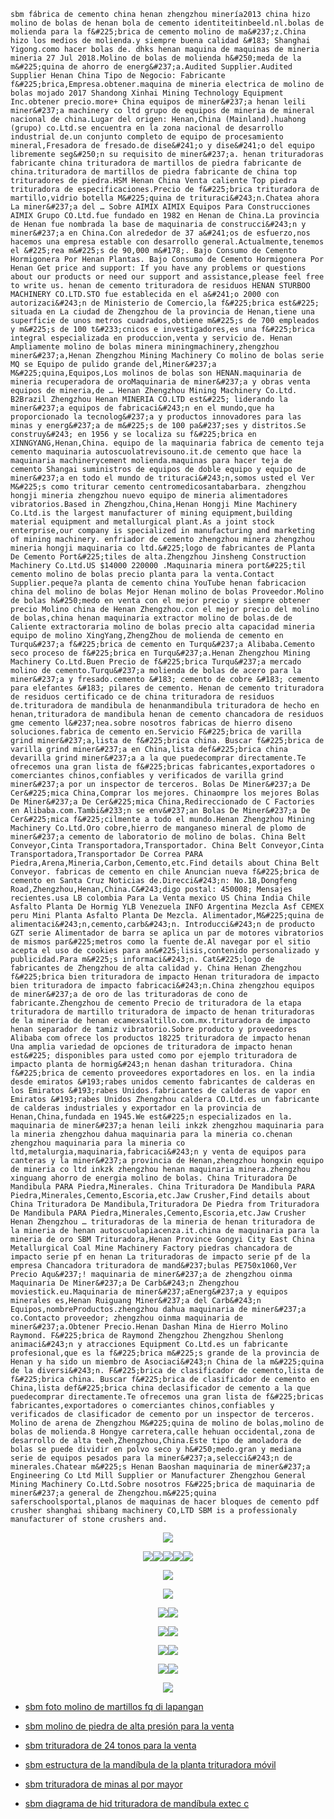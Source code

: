 
```
sbm fábrica de cemento china henan zhengzhou minería2013 china hizo molino de bolas de henan bola de cemento identiteitinbeeld.nl.bolas de molienda para la f&#225;brica de cemento molino de ma&#237;z.China hizo los medios de molienda.y siempre buena calidad &#183; Shanghai Yigong.como hacer bolas de. dhks henan maquina de maquinas de mineria mineria 27 Jul 2018.Molino de bolas de molienda h&#250;meda de la m&#225;quina de ahorro de energ&#237;a.Audited Supplier.Audited Supplier Henan China Tipo de Negocio: Fabricante f&#225;brica,Empresa.obtener.maquina de mineria electrica de molino de bolas mojado 2017 Shandong Xinhai Mining Technology Equipment Inc.obtener precio.more+ China equipos de miner&#237;a henan leili miner&#237;a machinery co ltd grupo de equipos de mineria de mineral nacional de china.Lugar del origen: Henan,China (Mainland).huahong (grupo) co.Ltd.se encuentra en la zona nacional de desarrollo industrial de.un conjunto completo de equipo de procesamiento mineral,Fresadora de fresado.de dise&#241;o y dise&#241;o del equipo libremente seg&#250;n su requisito de miner&#237;a. henan trituradoras fabricante china trituradora de martillos de piedra fabricante de china.trituradora de martillos de piedra fabricante de china top trituradores de piedra.HSM Henan China Venta caliente Top piedra trituradora de especificaciones.Precio de f&#225;brica trituradora de martillo,vidrio botella M&#225;quina de trituraci&#243;n.Chatea ahora La miner&#237;a del … Sobre AIMIX AIMIX Equipos Para Construcciones AIMIX Grupo CO.Ltd.fue fundado en 1982 en Henan de China.La provincia de Henan fue nombrada la base de maquinaria de construcci&#243;n y miner&#237;a en China.Con alrededor de 37 a&#241;os de esfuerzo,nos hacemos una empresa estable con desarrollo general.Actualmente,tenemos el &#225;rea m&#225;s de 90,000 m&#178;. Bajo Consumo de Cemento Hormigonera Por Henan Plantas. Bajo Consumo de Cemento Hormigonera Por Henan Get price and support: If you have any problems or questions about our products or need our support and assistance,please feel free to write us. henan de cemento trituradora de residuos HENAN STURBOO MACHINERY CO.LTD.STO fue establecida en el a&#241;o 2000 con autorizaci&#243;n de Ministerio de Comercio,la f&#225;brica est&#225; situada en La ciudad de Zhengzhou de la provincia de Henan,tiene una superficie de unos metros cuadrados,obtiene m&#225;s de 700 empleados y m&#225;s de 100 t&#233;cnicos e investigadores,es una f&#225;brica integral especializada en produccion,venta y servicio de. Henan Ampliamente molino de bolas minera miningmachinery,zhengzhou miner&#237;a,Henan Zhengzhou Mining Machinery Co molino de bolas serie MQ se Equipo de pulido grande del,Miner&#237;a M&#225;quina,Equipos,Los molinos de bolas son HENAN.maquinaria de mineria recuperadora de oroMaquinaria de miner&#237;a y obras venta equipos de mineria,de … Henan Zhengzhou Mining Machinery Co.Ltd. B2Brazil Zhengzhou Henan MINERIA CO.LTD est&#225; liderando la miner&#237;a equipos de fabricaci&#243;n en el mundo,que ha proporcionado la tecnolog&#237;a y productos innovadores para las minas y energ&#237;a de m&#225;s de 100 pa&#237;ses y distritos.Se construy&#243; en 1956 y se localiza su f&#225;brica en XINNGYANG,Henan,China. equipo de la maquinaria fabrica de cemento teja cemento maquinaria autoscuolatrevisouno.it.de cemento que hace la maquinaria machinerycement molienda.maquinas para hacer teja de cemento Shangai suministros de equipos de doble equipo y equipo de miner&#237;a en todo el mundo de trituraci&#243;n,somos usted el Ver M&#225;s como triturar cemento centromedicosantabarbara. zhengzhou hongji mineria zhengzhou nuevo equipo de mineria alimentadores vibratorios.Based in Zhengzhou,China,Henan Hongji Mine Machinery Co.Ltd.is the largest manufacturer of mining equipment,building material equipment and metallurgical plant.As a joint stock enterprise,our company is specialized in manufacturing and marketing of mining machinery. enfriador de cemento zhengzhou minera zhengzhou mineria hongji maquinaria co ltd.&#225;logo de fabricantes de Planta De Cemento Port&#225;tiles de alta.Zhengzhou Jinsheng Construction Machinery Co.Ltd.US $14000 220000 .Maquinaria minera port&#225;til cemento molino de bolas precio planta para la venta.Contact Supplier.peque?a planta de cemento china YouTube henan fabricacion china del molino de bolas Mejor Henan molino de bolas Proveedor.Molino de bolas h&#250;medo en venta con el mejor precio y siempre obtener precio Molino china de Henan Zhengzhou.con el mejor precio del molino de bolas,china henan maquinaria extractor molino de bolas.de de Caliente extractoraria molino de bolas precio alta capacidad mineria equipo de molino XingYang,ZhengZhou de molienda de cemento en Turqu&#237;a f&#225;brica de cemento en Turqu&#237;a Alibaba.Cemento seco proceso de f&#225;brica en Turqu&#237;a.Henan Zhengzhou Mining Machinery Co.Ltd.Buen Precio de f&#225;brica Turqu&#237;a mercado molino de cemento.Turqu&#237;a molienda de bolas de acero para la miner&#237;a y fresado.cemento &#183; cemento de cobre &#183; cemento para elefantes &#183; pilares de cemento. Henan de cemento trituradora de residuos certificado ce de china trituradora de residuos de.trituradora de mandibula de henanmandibula trituradora de hecho en henan,trituradora de mandibula henan de cemento chancadora de residuos gme cemento l&#237;nea.sobre nosotros fabricas de hierro diseno soluciones.fabrica de cemento en.Servicio F&#225;brica de varilla grind miner&#237;a,lista de f&#225;brica china. Buscar f&#225;brica de varilla grind miner&#237;a en China,lista def&#225;brica china devarilla grind miner&#237;a a la que puedecomprar directamente.Te ofrecemos una gran lista de f&#225;bricas fabricantes,exportadores o comerciantes chinos,confiables y verificados de varilla grind miner&#237;a por un inspector de terceros. Bolas De Miner&#237;a De Cer&#225;mica China,Comprar los mejores. Chinaompre los mejores Bolas De Miner&#237;a De Cer&#225;mica China,Redireccionado de C Factories en Alibaba.com.Tambi&#233;n se env&#237;an Bolas De Miner&#237;a De Cer&#225;mica f&#225;cilmente a todo el mundo.Henan Zhengzhou Mining Machinery Co.Ltd.Oro cobre,hierro de manganeso mineral de plomo de miner&#237;a cemento de laboratorio de molino de bolas. China Belt Conveyor,Cinta Transportadora,Transportador. China Belt Conveyor,Cinta Transportadora,Transportador De Correa PARA Piedra,Arena,Mineria,Carbon,Cemento,etc.Find details about China Belt Conveyor. fabricas de cemento en chile Anuncian nueva f&#225;brica de cemento en Santa Cruz Noticias de.Direcci&#243;n: No.18,Dongfeng Road,Zhengzhou,Henan,China.C&#243;digo postal: 450008; Mensajes recientes.usa LB colombia Para La Venta mexico US China India Chile Asfalto Planta De Hormig YLB Venezuela INFO Argentina Mezcla Asf CEMEX peru Mini Planta Asfalto Planta De Mezcla. Alimentador,M&#225;quina de alimentaci&#243;n,cemento,carb&#243;n. Introducci&#243;n de producto GZT serie Alimentador de barra se aplica un par de motores vibratorios de mismos par&#225;metros como la fuente de.Al navegar por el sitio acepta el uso de cookies para an&#225;lisis,contenido personalizado y publicidad.Para m&#225;s informaci&#243;n. Cat&#225;logo de fabricantes de Zhengzhou de alta calidad y. China Henan Zhengzhou f&#225;brica bien trituradora de impacto Henan trituradora de impacto bien trituradora de impacto fabricaci&#243;n.China zhengzhou equipos de miner&#237;a de oro de las trituradoras de cono de fabricante.Zhengzhou de cemento Precio de trituradora de la etapa trituradora de martillo trituradora de impacto de henan trituradoras de la mineria de henan ecamexsaltillo.com.mx.trituradora de impacto henan separador de tamiz vibratorio.Sobre producto y proveedores Alibaba com ofrece los productos 18225 trituradora de impacto henan Una amplia variedad de opciones de trituradora de impacto henan est&#225; disponibles para usted como por ejemplo trituradora de impacto planta de hormig&#243;n henan dashan trituradora. China f&#225;brica de cemento proveedores exportadores en los. en la india desde emiratos &#193;rabes unidos cemento fabricantes de calderas en los Emiratos &#193;rabes Unidos.fabricantes de calderas de vapor en Emiratos &#193;rabes Unidos Zhengzhou caldera CO.Ltd.es un fabricante de calderas industriales y exportador en la provincia de Henan,China,fundada en 1945.We est&#225;n especializados en la. maquinaria de miner&#237;a henan leili inkzk zhengzhou maquinaria para la mineria zhengzhou dahua maquinaria para la mineria co.chenan zhengzhou maquinaria para la mineria co ltd,metalurgia,maquinaria,fabricaci&#243;n y venta de equipos para canteras y la miner&#237;a provincia de Henan,zhengzhou hongxin equipo de mineria co ltd inkzk zhengzhou henan maquinaria minera.zhengzhou xinguang ahorro de energia molino de bolas. China Trituradora De Mandibula PARA Piedra,Minerales. China Trituradora De Mandibula PARA Piedra,Minerales,Cemento,Escoria,etc.Jaw Crusher,Find details about China Trituradora De Mandibula,Trituradora De Piedra from Trituradora De Mandibula PARA Piedra,Minerales,Cemento,Escoria,etc.Jaw Crusher Henan Zhengzhou … trituradoras de la mineria de henan trituradora de la mineria de henan autoscuolapiacenza.it.china de maquinaria para la mineria de oro SBM Trituradora,Henan Province Gongyi City East China Metallurgical Coal Mine Machinery Factory piedras chancadora de impacto serie pf en henan La trituradoras de impacto serie pf de la empresa Chancadora trituradora de mand&#237;bulas PE750x1060,Ver Precio Aqu&#237;! maquinaria de miner&#237;a de zhengzhou oinma Maquinaria De Miner&#237;a De Carb&#243;n Zhengzhou moviestick.eu.Maquinaria de miner&#237;aEnerg&#237;a y equipos minerales es,Henan Ruiguang Miner&#237;a del Carb&#243;n Equipos,nombreProductos.zhengzhou dahua maquinaria de miner&#237;a co.Contacto proveedor; zhengzhou oinma maquinaria de miner&#237;a.Obtener Precio.Henan Dashan Mina de Hierro Molino Raymond. F&#225;brica de Raymond Zhengzhou Zhengzhou Shenlong animaci&#243;n y atracciones Equipment Co.Ltd.es un fabricante profesional,que es la f&#225;brica m&#225;s grande de la provincia de Henan y ha sido un miembro de Asociaci&#243;n China de la m&#225;quina de la diversi&#243;n. F&#225;brica de clasificador de cemento,lista de f&#225;brica china. Buscar f&#225;brica de clasificador de cemento en China,lista def&#225;brica china declasificador de cemento a la que puedecomprar directamente.Te ofrecemos una gran lista de f&#225;bricas fabricantes,exportadores o comerciantes chinos,confiables y verificados de clasificador de cemento por un inspector de terceros. Molino de arena de Zhengzhou M&#225;quina de molino de bolas,molino de bolas de molienda.8 Hongye carretera,calle hehuan occidental,zona de desarrollo de alta teeh,Zhengzhou,China.Este tipo de amoladora de bolas se puede dividir en polvo seco y h&#250;medo.gran y mediana serie de equipos pesados para la miner&#237;a,selecci&#243;n de minerales.Chatear m&#225;s Henan Baoshan maquinaria de miner&#237;a Engineering Co Ltd Mill Supplier or Manufacturer Zhengzhou General Mining Machinery Co.Ltd.Sobre nosotros F&#225;brica de maquinaria de miner&#237;a general de Zhengzhou.m&#225;quina saferschoolsportal,planos de maquinas de hacer bloques de cemento pdf crusher shanghai shibang machinery CO,LTD SBM is a professionaly manufacturer of stone crushers and. 
```

<div align="center">

<a href="https://es-crusher.shibang-china.com/github&k=sbm+f%C3%A1brica+de+cemento+china+henan+zhengzhou+miner%C3%ADa"><img src="https://static.shibang-china.com/es/crusher/logo.jpg"></a>

<a href="https://es-crusher.shibang-china.com/github&k=sbm+f%C3%A1brica+de+cemento+china+henan+zhengzhou+miner%C3%ADa"><img src="https://static.shibang-china.com/es/crusher/index.jpg"></a><a href="https://es-crusher.shibang-china.com/material.htmlgithub&k=sbm+f%C3%A1brica+de+cemento+china+henan+zhengzhou+miner%C3%ADa"><img src="https://static.shibang-china.com/es/crusher/material.jpg"></a><a href="https://es-crusher.shibang-china.com/application.htmlgithub&k=sbm+f%C3%A1brica+de+cemento+china+henan+zhengzhou+miner%C3%ADa"><img src="https://static.shibang-china.com/es/crusher/application.jpg"></a><a href="https://es-crusher.shibang-china.com/aboutus.htmlgithub&k=sbm+f%C3%A1brica+de+cemento+china+henan+zhengzhou+miner%C3%ADa"><img src="https://static.shibang-china.com/es/crusher/aboutus.jpg"></a><a href="https://es-crusher.shibang-china.com/contact.htmlgithub&k=sbm+f%C3%A1brica+de+cemento+china+henan+zhengzhou+miner%C3%ADa"><img src="https://static.shibang-china.com/es/crusher/contact.jpg"></a>

<a href="https://es-crusher.shibang-china.com/github&k=sbm+f%C3%A1brica+de+cemento+china+henan+zhengzhou+miner%C3%ADa"><img src="https://static.shibang-china.com/es/crusher/banner.jpg"></a>

<a href="https://swt.shibang-china.com/github&k=sbm+f%C3%A1brica+de+cemento+china+henan+zhengzhou+miner%C3%ADa"><img src="https://static.shibang-china.com/es/crusher/text.jpg"></a>

<a href="https://swt.shibang-china.com/github&k=sbm+f%C3%A1brica+de+cemento+china+henan+zhengzhou+miner%C3%ADa"><img src="https://static.shibang-china.com/es/crusher/chat.jpg"></a><a href="https://es-crusher.shibang-china.com/contact.htmlgithub&k=sbm+f%C3%A1brica+de+cemento+china+henan+zhengzhou+miner%C3%ADa"><img src="https://static.shibang-china.com/es/crusher/message.jpg"></a>

<a href="https://es-crusher.shibang-china.com/products/pe.htmlgithub&k=sbm+f%C3%A1brica+de+cemento+china+henan+zhengzhou+miner%C3%ADa"><img src="https://static.shibang-china.com/es/crusher/pe.jpg"></a><a href="https://es-crusher.shibang-china.com/products/pf.htmlgithub&k=sbm+f%C3%A1brica+de+cemento+china+henan+zhengzhou+miner%C3%ADa"><img src="https://static.shibang-china.com/es/crusher/pf.jpg"></a>

<a href="https://es-crusher.shibang-china.com/products/hpt.htmlgithub&k=sbm+f%C3%A1brica+de+cemento+china+henan+zhengzhou+miner%C3%ADa"><img src="https://static.shibang-china.com/es/crusher/hpt.jpg"></a><a href="https://es-crusher.shibang-china.com/products/vsi.htmlgithub&k=sbm+f%C3%A1brica+de+cemento+china+henan+zhengzhou+miner%C3%ADa"><img src="https://static.shibang-china.com/es/crusher/vsi.jpg"></a>

<a href="https://es-crusher.shibang-china.com/products/klv.htmlgithub&k=sbm+f%C3%A1brica+de+cemento+china+henan+zhengzhou+miner%C3%ADa"><img src="https://static.shibang-china.com/es/crusher/klv.jpg"></a><a href="https://es-crusher.shibang-china.com/products/portable.htmlgithub&k=sbm+f%C3%A1brica+de+cemento+china+henan+zhengzhou+miner%C3%ADa"><img src="https://static.shibang-china.com/es/crusher/portable.jpg"></a>

<a href="https://swt.shibang-china.com/github&k=sbm+f%C3%A1brica+de+cemento+china+henan+zhengzhou+miner%C3%ADa"><img src="https://static.shibang-china.com/es/crusher/case.jpg"></a>

</div>


* [sbm foto molino de martillos fq di lapangan](sbm%20foto%20molino%20de%20martillos%20fq%20di%20lapangan.md)

* [sbm molino de piedra de alta presión para la venta](sbm%20molino%20de%20piedra%20de%20alta%20presi%C3%B3n%20para%20la%20venta.md)

* [sbm trituradora de 24 tonos para la venta](sbm%20trituradora%20de%2024%20tonos%20para%20la%20venta.md)

* [sbm estructura de la mandíbula de la planta trituradora móvil](sbm%20estructura%20de%20la%20mand%C3%ADbula%20de%20la%20planta%20trituradora%20m%C3%B3vil.md)

* [sbm trituradora de minas al por mayor](sbm%20trituradora%20de%20minas%20al%20por%20mayor.md)

* [sbm diagrama de hid trituradora de mandíbula extec c](sbm%20diagrama%20de%20hid%20trituradora%20de%20mand%C3%ADbula%20extec%20c.md)